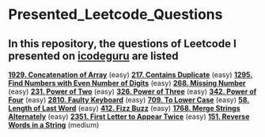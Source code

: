 # Presented_Leetcode_Questions
## In this repository, the questions of Leetcode I presented on [icodeguru](www.icode.guru) are listed
**[1929. Concatenation of Array](https://leetcode.com/problems/concatenation-of-array/description/)**  (easy)
**[217. Contains Duplicate](https://leetcode.com/problems/contains-duplicate/description/)**  (easy)
**[1295. Find Numbers with Even Number of Digits](https://leetcode.com/problems/find-numbers-with-even-number-of-digits/description/)**  (easy)
**[268. Missing Number](https://leetcode.com/problems/missing-number/description/)**  (easy)
**[231. Power of Two](https://leetcode.com/problems/power-of-two/description/)**  (easy)
**[326. Power of Three](https://leetcode.com/problems/power-of-three/description/)**  (easy)
**[342. Power of Four](https://leetcode.com/problems/power-of-four/description/)**  (easy)
**[2810. Faulty Keyboard](https://leetcode.com/problems/faulty-keyboard/description/)**  (easy)
**[709. To Lower Case](https://leetcode.com/problems/to-lower-case/description/)**  (easy)
**[58. Length of Last Word](https://leetcode.com/problems/length-of-last-word/description/)**  (easy)
**[412. Fizz Buzz](https://leetcode.com/problems/fizz-buzz/description/)**  (easy)
**[1768. Merge Strings Alternately](https://leetcode.com/problems/merge-strings-alternately/)**  (easy)
**[2351. First Letter to Appear Twice](https://leetcode.com/problems/first-letter-to-appear-twice/)**  (easy)
**[151. Reverse Words in a String](https://leetcode.com/problems/reverse-words-in-a-string/)**  (medium)
